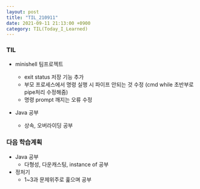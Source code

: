 ```yaml
---
layout: post
title: "TIL_210911"
date: 2021-09-11 21:13:00 +0900
category: TIL(Today_I_Learned)
---
```


### TIL

- minishell 팀프로젝트
	- exit status 저장 기능 추가
	- 부모 프로세스에서 명령 실행 시 파이프 안되는 것 수정 (cmd while 초반부로 pipe처리 수정해줌)
	- 명령 prompt 깨지는 오류 수정

- Java 공부
	- 상속, 오버라이딩 공부


### 다음 학습계획

- Java 공부
	- 다형성, 다운캐스팅, instance of 공부
- 정처기
	- 1~3과 문제위주로 훑으며 공부